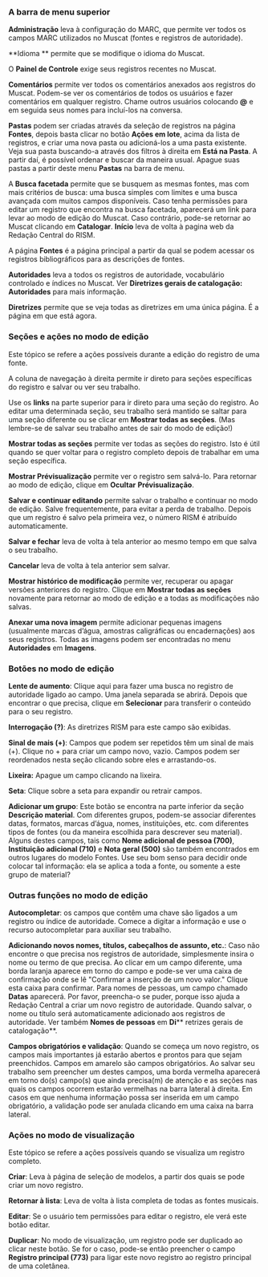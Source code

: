 ### **A barra de menu superior**

**Administração** leva à configuração do MARC, que permite ver todos os campos MARC utilizados no Muscat (fontes e registros de autoridade).

**Idioma ** permite que se modifique o idioma do Muscat.

O **Painel de Controle** exige seus registros recentes no Muscat.

**Comentários** permite ver todos os comentários anexados aos registros do Muscat. Podem-se ver os comentários de todos os usuários e fazer comentários em qualquer registro. Chame outros usuários colocando **@** e em seguida seus nomes para incluí-los na conversa.

**Pastas** podem ser criadas através da seleção de registros na página **Fontes**, depois basta clicar no botão **Ações em lote**, acima da lista de registros, e criar uma nova pasta ou adicioná-los a uma pasta existente. Veja sua pasta buscando-a através dos filtros à direita em **Está na Pasta**. A partir daí, é possível ordenar e buscar da maneira usual. Apague suas pastas a partir deste menu **Pastas** na barra de menu.

A **Busca facetada** permite que se busquem as mesmas fontes, mas com mais critérios de busca: uma busca simples com limites e uma busca avançada com muitos campos disponíveis. Caso tenha permissões para editar um registro que encontra na busca facetada, aparecerá um link para levar ao modo de edição do Muscat. Caso contrário, pode-se retornar ao Muscat clicando em **Catalogar**. **Início** leva de volta à pagina web da Redação Central do RISM.

A página **Fontes** é a página principal a partir da qual se podem acessar os registros bibliográficos para as descrições de fontes.

**Autoridades** leva a todos os registros de autoridade, vocabulário controlado e índices no Muscat. Ver **Diretrizes gerais de catalogação: Autoridades** para mais informação.

**Diretrizes** permite que se veja todas as diretrizes em uma única página. É a página em que está agora.

  
  

### Seções e ações no modo de edição

Este tópico se refere a ações possíveis durante a edição do registro de uma fonte.

A coluna de navegação à direita permite ir direto para seções específicas do registro e salvar ou ver seu trabalho.

Use os **links** na parte superior para ir direto para uma seção do registro. Ao editar uma determinada seção, seu trabalho será mantido se saltar para uma seção diferente ou se clicar em **Mostrar todas as seções**. (Mas lembre-se de salvar seu trabalho antes de sair do modo de edição!)

**Mostrar todas as seções** permite ver todas as seções do registro. Isto é útil quando se quer voltar para o registro completo depois de trabalhar em uma seção específica.

**Mostrar Prévisualização** permite ver o registro sem salvá-lo. Para retornar ao modo de edição, clique em **Ocultar**  **Prévisualização**.

**Salvar e continuar editando** permite salvar o trabalho e continuar no modo de edição. Salve frequentemente, para evitar a perda de trabalho. Depois que um registro é salvo pela primeira vez, o número RISM é atribuído automaticamente.

**Salvar e fechar** leva de volta à tela anterior ao mesmo tempo em que salva o seu trabalho.

**Cancelar** leva de volta à tela anterior sem salvar.

**Mostrar histórico de modificação** permite ver, recuperar ou apagar versões anteriores do registro. Clique em **Mostrar todas as seções** novamente para retornar ao modo de edição e a todas as modificações não salvas.

**Anexar uma nova imagem** permite adicionar pequenas imagens (usualmente marcas d’água, amostras caligráficas ou encadernações) aos seus registros. Todas as imagens podem ser encontradas no menu **Autoridades** em **Imagens**.

   

### Botões no modo de edição

**Lente de aumento**: Clique aqui para fazer uma busca no registro de autoridade ligado ao campo. Uma janela separada se abrirá. Depois que encontrar o que precisa, clique em **Selecionar** para transferir o conteúdo para o seu registro.

**Interrogação (?)**: As diretrizes RISM para este campo são exibidas.

**Sinal de mais (+)**: Campos que podem ser repetidos têm um sinal de mais (+). Clique no + para criar um campo novo, vazio. Campos podem ser reordenados nesta seção clicando sobre eles e arrastando-os. 

**Lixeira:** Apague um campo clicando na lixeira.

**Seta**: Clique sobre a seta para expandir ou retrair campos.

**Adicionar um grupo**: Este botão se encontra na parte inferior da seção **Descrição material**. Com diferentes grupos, podem-se associar diferentes datas, formatos, marcas d’água, nomes, instituições, etc. com diferentes tipos de fontes (ou da maneira escolhida para descrever seu material). Alguns destes campos, tais como **Nome adicional de pessoa (700)**, **Instituição adicional (710)** e **Nota geral (500)** são também encontrados em outros lugares do modelo Fontes. Use seu bom senso para decidir onde colocar tal informação: ela se aplica a toda a fonte, ou somente a este grupo de material?

### Outras funções no modo de edição

**Autocompletar**: os campos que contêm uma chave são ligados a um registro ou índice de autoridade. Comece a digitar a informação e use o recurso autocompletar para auxiliar seu trabalho.

**Adicionando novos nomes, títulos, cabeçalhos de assunto, etc.**: Caso não encontre o que precisa nos registros de autoridade, simplesmente insira o nome ou termo de que precisa. Ao clicar em um campo diferente, uma borda laranja aparece em torno do campo e pode-se ver uma caixa de confirmação onde se lê "Confirmar a inserção de um novo valor." Clique esta caixa para confirmar. Para nomes de pessoas, um campo chamado **Datas** aparecerá. Por favor, preencha-o se puder, porque isso ajuda a Redação Central a criar um novo registro de autoridade. Quando salvar, o nome ou título será automaticamente adicionado aos registros de autoridade. Ver também **Nomes de pessoas** em **Di**** retrizes gerais de catalogação**.

**Campos obrigatórios e validação**: Quando se começa um novo registro, os campos mais importantes já estarão abertos e prontos para que sejam preenchidos. Campos em amarelo são campos obrigatórios. Ao salvar seu trabalho sem preencher um destes campos, uma borda vermelha aparecerá em torno do(s) campo(s) que ainda precisa(m) de atenção e as seções nas quais os campos ocorrem estarão vermelhas na barra lateral à direita. Em casos em que nenhuma informação possa ser inserida em um campo obrigatório, a validação pode ser anulada clicando em uma caixa na barra lateral.

 

### Ações no modo de visualização

Este tópico se refere a ações possíveis quando se visualiza um registro completo.

**Criar**: Leva à página de seleção de modelos, a partir dos quais se pode criar um novo registro.

**Retornar à lista**: Leva de volta à lista completa de todas as fontes musicais.

**Editar**: Se o usuário tem permissões para editar o registro, ele verá este botão editar.

**Duplicar**: No modo de visualização, um registro pode ser duplicado ao clicar neste botão. Se for o caso, pode-se então preencher o campo **Registro principal (773)** para ligar este novo registro ao registro principal de uma coletânea.